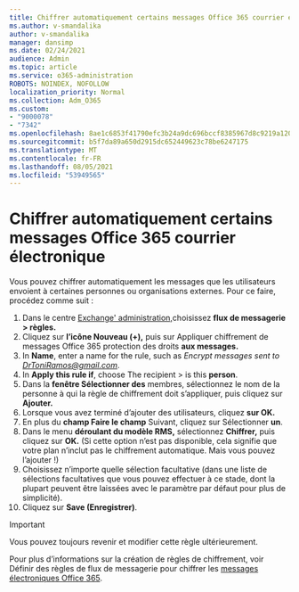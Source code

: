 ```yaml
---
title: Chiffrer automatiquement certains messages Office 365 courrier électronique
ms.author: v-smandalika
author: v-smandalika
manager: dansimp
ms.date: 02/24/2021
audience: Admin
ms.topic: article
ms.service: o365-administration
ROBOTS: NOINDEX, NOFOLLOW
localization_priority: Normal
ms.collection: Adm_O365
ms.custom:
- "9000078"
- "7342"
ms.openlocfilehash: 8ae1c6853f41790efc3b24a9dc696bccf8385967d8c9219a1200e287e6ce32a1
ms.sourcegitcommit: b5f7da89a650d2915dc652449623c78be6247175
ms.translationtype: MT
ms.contentlocale: fr-FR
ms.lasthandoff: 08/05/2021
ms.locfileid: "53949565"
---
```

# <a name="automatically-encrypt-certain-office-365-email-messages"></a>Chiffrer automatiquement certains messages Office 365 courrier électronique

Vous pouvez chiffrer automatiquement les messages que les utilisateurs envoient à certaines personnes ou organisations externes. Pour ce faire, procédez comme suit :

1. Dans le centre [Exchange' administration,](https://outlook.office365.com/ecp/)choisissez **flux de messagerie > règles.** 
2. Cliquez sur **l’icône Nouveau (+),** puis sur Appliquer chiffrement de messages Office 365 protection des droits **aux messages.**
3. In **Name**, enter a name for the rule, such as *Encrypt messages sent to DrToniRamos@gmail.com*.
4. In **Apply this rule if**, choose The recipient > is this **person**. 
5. Dans la **fenêtre Sélectionner des** membres, sélectionnez le nom de la personne à qui la règle de chiffrement doit s’appliquer, puis cliquez sur **Ajouter.** 
6. Lorsque vous avez terminé d’ajouter des utilisateurs, cliquez **sur OK.**
7. En plus du **champ Faire le champ** Suivant, cliquez sur Sélectionner **un**. 
8. Dans le menu **déroulant du modèle RMS,** sélectionnez **Chiffrer,** puis cliquez sur **OK.** (Si cette option n’est pas disponible, cela signifie que votre plan n’inclut pas le chiffrement automatique. Mais vous pouvez l’ajouter !)
9. Choisissez n’importe quelle sélection facultative (dans une liste de sélections facultatives que vous pouvez effectuer à ce stade, dont la plupart peuvent être laissées avec le paramètre par défaut pour plus de simplicité).
10. Cliquez sur **Save (Enregistrer)**.

> [!IMPORTANT]
> Vous pouvez toujours revenir et modifier cette règle ultérieurement.

Pour plus d’informations sur la création de règles de chiffrement, voir Définir des règles de flux de messagerie pour chiffrer les [messages électroniques Office 365](https://docs.microsoft.com/microsoft-365/compliance/define-mail-flow-rules-to-encrypt-email).

